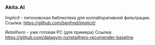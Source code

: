 ### Akita.AI

*Implicit* - питоновская библиотека для коллаборативной фильтрации.
Ссылка: https://github.com/benfred/implicit/

*Retailhero* - уже готовая РС (для примера)
Ссылка: https://github.com/datagym-ru/retailhero-recomender-baseline


